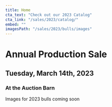 ```yaml
---
title: Home
cta_text: "Check out our 2023 Catalog"
cta_link: "/sales/2023/catalog/"
embed: ""
imagesPath: "/sales/2023/bulls/images"
---
```

# Annual Production Sale
## Tuesday, March 14th, 2023
### At the Auction Barn

Images for 2023 bulls coming soon
